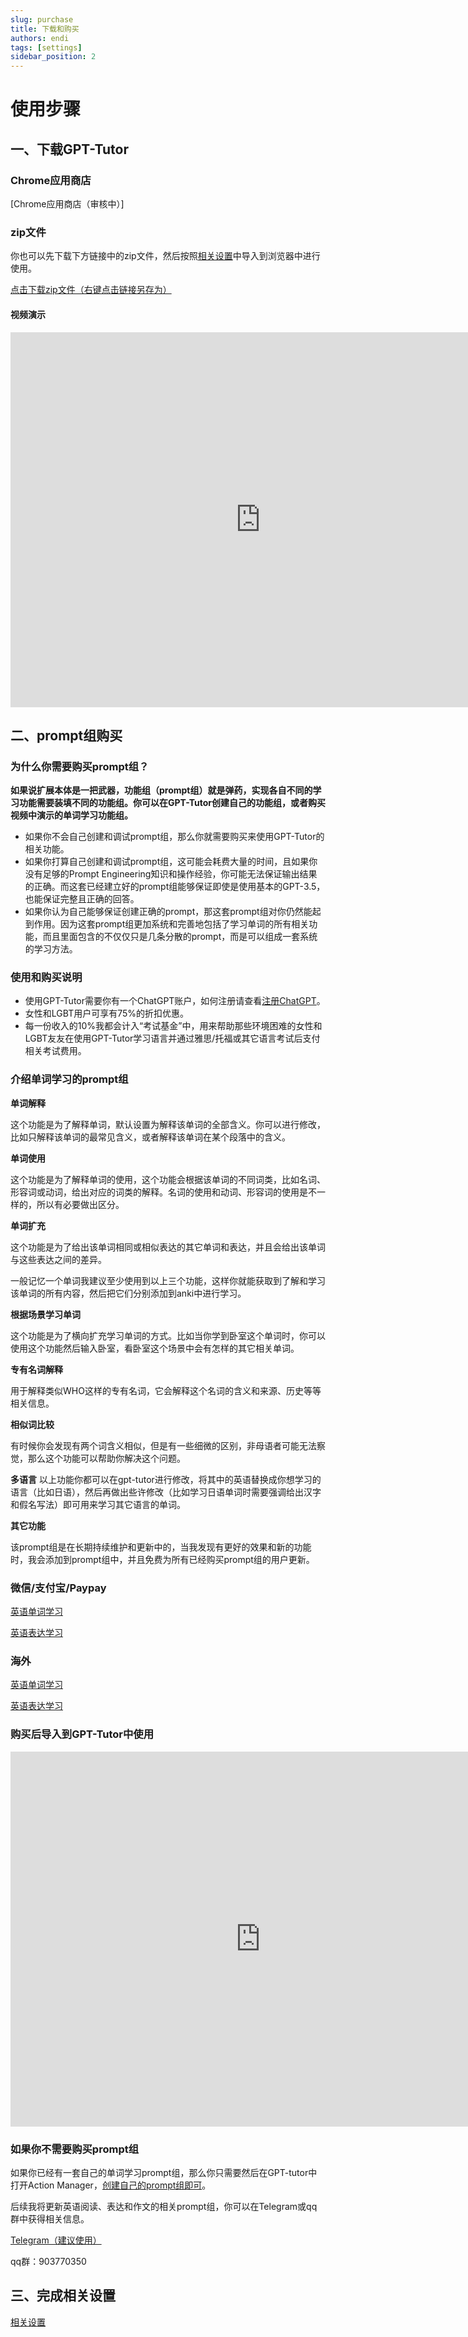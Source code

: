 ```yaml
---
slug: purchase
title: 下载和购买
authors: endi
tags: [settings]
sidebar_position: 2
---
```

# 使用步骤
## 一、下载GPT-Tutor
### Chrome应用商店

[Chrome应用商店（审核中）]

### zip文件

你也可以先下载下方链接中的zip文件，然后按照[相关设置](settings)中导入到浏览器中进行使用。

[点击下载zip文件（右键点击链接另存为）](chromium.zip)

#### 视频演示

<iframe width="800" height="600" src="https://www.youtube.com/embed/atXOLPsuxqg" title="YouTube video player" frameborder="0" allow="accelerometer; autoplay; clipboard-write; encrypted-media; gyroscope; picture-in-picture; web-share" allowfullscreen="true"></iframe>


## 二、prompt组购买

### 为什么你需要购买prompt组？

**如果说扩展本体是一把武器，功能组（prompt组）就是弹药，实现各自不同的学习功能需要装填不同的功能组。你可以在GPT-Tutor创建自己的功能组，或者购买视频中演示的单词学习功能组。**

- 如果你不会自己创建和调试prompt组，那么你就需要购买来使用GPT-Tutor的相关功能。
- 如果你打算自己创建和调试prompt组，这可能会耗费大量的时间，且如果你没有足够的Prompt Engineering知识和操作经验，你可能无法保证输出结果的正确。而这套已经建立好的prompt组能够保证即使是使用基本的GPT-3.5，也能保证完整且正确的回答。
- 如果你认为自己能够保证创建正确的prompt，那这套prompt组对你仍然能起到作用。因为这套prompt组更加系统和完善地包括了学习单词的所有相关功能，而且里面包含的不仅仅只是几条分散的prompt，而是可以组成一套系统的学习方法。

### 使用和购买说明
- 使用GPT-Tutor需要你有一个ChatGPT账户，如何注册请查看[注册ChatGPT](https://chatgptzhanghao.com/#:~:text=%E6%B3%A8%E5%86%8CChatGPT%20%E8%B4%A6%E5%8F%B7,-%E6%B3%A8%E5%86%8AChatGPT%E8%BF%99&text=%E6%89%93%E5%BC%80%E5%AE%98%E6%96%B9%E6%B3%A8%E5%86%8C%20https%3A%2F%2F,%E9%AA%8C%E8%AF%81%E6%8C%89%E9%92%AE%E5%AE%8C%E6%88%90%E9%82%AE%E7%AE%B1%E9%AA%8C%E8%AF%81)。
- 女性和LGBT用户可享有75%的折扣优惠。
- 每一份收入的10%我都会计入“考试基金”中，用来帮助那些环境困难的女性和LGBT友友在使用GPT-Tutor学习语言并通过雅思/托福或其它语言考试后支付相关考试费用。

### 介绍单词学习的prompt组

**单词解释**

这个功能是为了解释单词，默认设置为解释该单词的全部含义。你可以进行修改，比如只解释该单词的最常见含义，或者解释该单词在某个段落中的含义。

**单词使用**

这个功能是为了解释单词的使用，这个功能会根据该单词的不同词类，比如名词、形容词或动词，给出对应的词类的解释。名词的使用和动词、形容词的使用是不一样的，所以有必要做出区分。

**单词扩充**

这个功能是为了给出该单词相同或相似表达的其它单词和表达，并且会给出该单词与这些表达之间的差异。

一般记忆一个单词我建议至少使用到以上三个功能，这样你就能获取到了解和学习该单词的所有内容，然后把它们分别添加到anki中进行学习。

**根据场景学习单词**

这个功能是为了横向扩充学习单词的方式。比如当你学到卧室这个单词时，你可以使用这个功能然后输入卧室，看卧室这个场景中会有怎样的其它相关单词。

**专有名词解释**

用于解释类似WHO这样的专有名词，它会解释这个名词的含义和来源、历史等等相关信息。

**相似词比较**

有时候你会发现有两个词含义相似，但是有一些细微的区别，非母语者可能无法察觉，那么这个功能可以帮助你解决这个问题。

**多语言**
以上功能你都可以在gpt-tutor进行修改，将其中的英语替换成你想学习的语言（比如日语），然后再做出些许修改（比如学习日语单词时需要强调给出汉字和假名写法）即可用来学习其它语言的单词。

**其它功能**

该prompt组是在长期持续维护和更新中的，当我发现有更好的效果和新的功能时，我会添加到prompt组中，并且免费为所有已经购买prompt组的用户更新。

### 微信/支付宝/Paypay

[英语单词学习](https://afdian.net/item/38891628719e11ee964c52540025c377)

[英语表达学习](https://afdian.net/item/7b9a84c87cdf11eeb0195254001e7c00)

### 海外

[英语单词学习](https://www.patreon.com/yaoyaoyao/shop/english-learning-prompt-group-discount-39072?source=storefront)

[英语表达学习](https://www.patreon.com/yaoyaoyao/shop/ying-yu-biao-da-xue-xi-promptzu-nu-xing-53654?source=storefront)

### 购买后导入到GPT-Tutor中使用

<iframe width="800" height="600" src="https://www.youtube.com/embed/4Z3L53D9ApE" title="YouTube video player" frameborder="0" allow="accelerometer; autoplay; clipboard-write; encrypted-media; gyroscope; picture-in-picture; web-share" allowfullscreen="true"></iframe>

### 如果你不需要购买prompt组

如果你已经有一套自己的单词学习prompt组，那么你只需要然后在GPT-tutor中打开Action Manager，[创建自己的prompt组即可](settings)。


后续我将更新英语阅读、表达和作文的相关prompt组，你可以在Telegram或qq群中获得相关信息。

[Telegram（建议使用）](https://t.me/+p5mMQhx1_rsxN2I1)

qq群：903770350

## 三、完成相关设置

[相关设置](settings)



